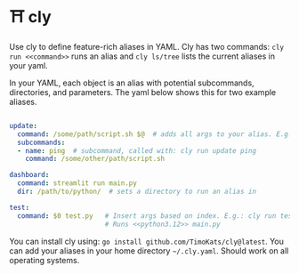 # ⛩️ cly

Use cly to define feature-rich aliases in YAML. Cly has two commands: `cly run <<command>>` runs an alias and `cly ls/tree` lists the current aliases in your yaml.  

In your YAML, each object is an alias with potential subcommands, directories, and parameters. The yaml below shows this for two example aliases.

```yaml

update:
  command: /some/path/script.sh $@  # adds all args to your alias. E.g.: cly run update <<x,y,z>>
  subcommands:
  - name: ping  # subcommand, called with: cly run update ping
    command: /some/other/path/script.sh

dashboard:
  command: streamlit run main.py
  dir: /path/to/python/  # sets a directory to run an alias in

test:
  command: $0 test.py   # Insert args based on index. E.g.: cly run test <<python3.12>>
                        # Runs <<python3.12>> main.py

```

You can install cly using: `go install github.com/TimoKats/cly@latest`. You can add your aliases in your home directory `~/.cly.yaml`. Should work on all operating systems.